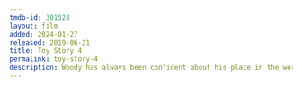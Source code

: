 ```yaml
---
tmdb-id: 301528
layout: film
added: 2024-01-27
released: 2019-06-21
title: Toy Story 4
permalink: toy-story-4
description: Woody has always been confident about his place in the world and that his priority is taking care of his kid, whether that's Andy or Bonnie. But when Bonnie adds a reluctant new toy called "Forky" to her room, a road trip adventure alongside old and new friends will show Woody how big the world can be for a toy.
---
```


